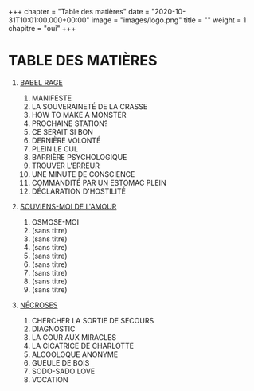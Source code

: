 +++
chapter = "Table des matières"
date = "2020-10-31T10:01:00.000+00:00"
image = "images/logo.png"
title = ""
weight = 1
chapitre = "oui"
+++

# TABLE DES MATIÈRES

1. [BABEL RAGE](https://lauriannelalonde.github.io/HNU3051_TPfinal/part1/)
    1. MANIFESTE
    2. LA SOUVERAINETÉ DE LA CRASSE
    3. HOW TO MAKE A MONSTER
    4. PROCHAINE STATION?
    5. CE SERAIT SI BON
    6. DERNIÈRE VOLONTÉ
    7. PLEIN LE CUL
    8. BARRIÈRE PSYCHOLOGIQUE
    9. TROUVER L'ERREUR
    10. UNE MINUTE DE CONSCIENCE
    11. COMMANDITÉ PAR UN ESTOMAC PLEIN
    12. DÉCLARATION D'HOSTILITÉ

2. [SOUVIENS-MOI DE L'AMOUR](https://lauriannelalonde.github.io/HNU3051_TPfinal/part2/)
    1. OSMOSE-MOI
    2. (sans titre)
    3. (sans titre)
    4. (sans titre)
    5. (sans titre)
    6. (sans titre)
    7. (sans titre)
    8. (sans titre)
    9. (sans titre)

3. [NÉCROSES](https://lauriannelalonde.github.io/HNU3051_TPfinal/part3/)
    1. CHERCHER LA SORTIE DE SECOURS
    2. DIAGNOSTIC
    3. LA COUR AUX MIRACLES
    4. LA CICATRICE DE CHARLOTTE
    5. ALCOOLOQUE ANONYME
    6. GUEULE DE BOIS
    7. SODO-SADO LOVE
    8. VOCATION

